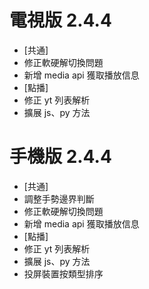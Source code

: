 # 電視版 2.4.4

* [共通]
* 修正軟硬解切換問題
* 新增 media api 獲取播放信息
* [點播]
* 修正 yt 列表解析
* 擴展 js、py 方法

# 手機版 2.4.4

* [共通]
* 調整手勢邊界判斷
* 修正軟硬解切換問題
* 新增 media api 獲取播放信息
* [點播]
* 修正 yt 列表解析
* 擴展 js、py 方法
* 投屏裝置按類型排序